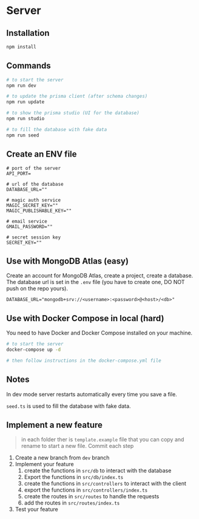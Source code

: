# Server

## Installation

```bash
npm install
```

## Commands

```bash
# to start the server
npm run dev

# to update the prisma client (after schema changes)
npm run update

# to show the prisma studio (UI for the database)
npm run studio

# to fill the database with fake data
npm run seed
```

## Create an ENV file

```env
# port of the server
API_PORT=

# url of the database
DATABASE_URL=""

# magic auth service
MAGIC_SECRET_KEY=""
MAGIC_PUBLISHABLE_KEY=""

# email service
GMAIL_PASSWORD=""

# secret session key
SECRET_KEY=""
```

## Use with MongoDB Atlas (easy)

Create an account for MongoDB Atlas, create a project, create a database.
The database url is set in the `.env` file (you have to create one, DO NOT push on the repo yours).

```env
DATABASE_URL="mongodb+srv://<username>:<password>@<host>/<db>"
```

## Use with Docker Compose in local (hard)

You need to have Docker and Docker Compose installed on your machine.

```bash
# to start the server
docker-compose up -d

# then follow instructions in the docker-compose.yml file
```

## Notes

In dev mode server restarts automatically every time you save a file.

`seed.ts` is used to fill the database with fake data.

## Implement a new feature

> in each folder ther is `template.example` file that you can copy and rename to start a new file.
> Commit each step

1. Create a new branch from `dev` branch
2. Implement your feature
   1. create the functions in `src/db` to interact with the database
   2. Export the functions in `src/db/index.ts`
   3. create the functions in `src/controllers` to interact with the client
   4. export the functions in `src/controllers/index.ts`
   5. create the routes in `src/routes` to handle the requests
   6. add the routes in `src/routes/index.ts`
3. Test your feature
